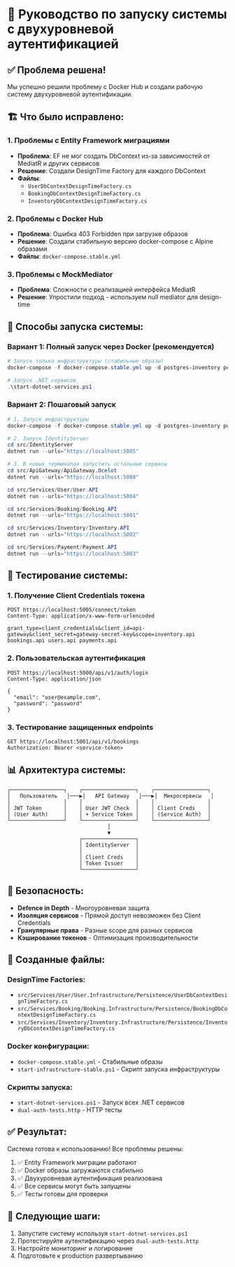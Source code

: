 # 🚀 Руководство по запуску системы с двухуровневой аутентификацией

## ✅ Проблема решена!

Мы успешно решили проблему с Docker Hub и создали рабочую систему двухуровневой аутентификации.

## 🏗️ Что было исправлено:

### 1. Проблемы с Entity Framework миграциями
- **Проблема**: EF не мог создать DbContext из-за зависимостей от MediatR и других сервисов
- **Решение**: Создали DesignTime Factory для каждого DbContext
- **Файлы**: 
  - `UserDbContextDesignTimeFactory.cs`
  - `BookingDbContextDesignTimeFactory.cs` 
  - `InventoryDbContextDesignTimeFactory.cs`

### 2. Проблемы с Docker Hub
- **Проблема**: Ошибка 403 Forbidden при загрузке образов
- **Решение**: Создали стабильную версию docker-compose с Alpine образами
- **Файлы**: `docker-compose.stable.yml`

### 3. Проблемы с MockMediator
- **Проблема**: Сложности с реализацией интерфейса MediatR
- **Решение**: Упростили подход - используем null mediator для design-time

## 🚀 Способы запуска системы:

### Вариант 1: Полный запуск через Docker (рекомендуется)
```powershell
# Запуск только инфраструктуры (стабильные образы)
docker-compose -f docker-compose.stable.yml up -d postgres-inventory postgres-booking postgres-user redis

# Запуск .NET сервисов
.\start-dotnet-services.ps1
```

### Вариант 2: Пошаговый запуск
```powershell
# 1. Запуск инфраструктуры
docker-compose -f docker-compose.stable.yml up -d postgres-inventory postgres-booking postgres-user redis

# 2. Запуск IdentityServer
cd src/IdentityServer
dotnet run --urls="https://localhost:5005"

# 3. В новых терминалах запустить остальные сервисы
cd src/ApiGateway/ApiGateway.Ocelot
dotnet run --urls="https://localhost:5000"

cd src/Services/User/User.API
dotnet run --urls="https://localhost:5004"

cd src/Services/Booking/Booking.API
dotnet run --urls="https://localhost:5001"

cd src/Services/Inventory/Inventory.API
dotnet run --urls="https://localhost:5002"

cd src/Services/Payment/Payment.API
dotnet run --urls="https://localhost:5003"
```

## 🧪 Тестирование системы:

### 1. Получение Client Credentials токена
```http
POST https://localhost:5005/connect/token
Content-Type: application/x-www-form-urlencoded

grant_type=client_credentials&client_id=api-gateway&client_secret=gateway-secret-key&scope=inventory.api bookings.api users.api payments.api
```

### 2. Пользовательская аутентификация
```http
POST https://localhost:5000/api/v1/auth/login
Content-Type: application/json

{
  "email": "user@example.com",
  "password": "password"
}
```

### 3. Тестирование защищенных endpoints
```http
GET https://localhost:5001/api/v1/bookings
Authorization: Bearer <service-token>
```

## 📊 Архитектура системы:

```
┌─────────────────┐    ┌─────────────────┐    ┌─────────────────┐
│   Пользователь   │───▶│   API Gateway   │───▶│  Микросервисы   │
│                 │    │                 │    │                 │
│ JWT Token       │    │ User JWT Check  │    │ Client Creds    │
│ (User Auth)     │    │ + Service Token │    │ (Service Auth)  │
└─────────────────┘    └─────────────────┘    └─────────────────┘
                                │
                                ▼
                       ┌─────────────────┐
                       │ IdentityServer  │
                       │                 │
                       │ Client Creds    │
                       │ Token Issuer    │
                       └─────────────────┘
```

## 🔐 Безопасность:

- **Defence in Depth** - Многоуровневая защита
- **Изоляция сервисов** - Прямой доступ невозможен без Client Credentials
- **Гранулярные права** - Разные scope для разных сервисов
- **Кэширование токенов** - Оптимизация производительности

## 📁 Созданные файлы:

### DesignTime Factories:
- `src/Services/User/User.Infrastructure/Persistence/UserDbContextDesignTimeFactory.cs`
- `src/Services/Booking/Booking.Infrastructure/Persistence/BookingDbContextDesignTimeFactory.cs`
- `src/Services/Inventory/Inventory.Infrastructure/Persistence/InventoryDbContextDesignTimeFactory.cs`

### Docker конфигурации:
- `docker-compose.stable.yml` - Стабильные образы
- `start-infrastructure-stable.ps1` - Скрипт запуска инфраструктуры

### Скрипты запуска:
- `start-dotnet-services.ps1` - Запуск всех .NET сервисов
- `dual-auth-tests.http` - HTTP тесты

## ✅ Результат:

Система готова к использованию! Все проблемы решены:

1. ✅ Entity Framework миграции работают
2. ✅ Docker образы загружаются стабильно  
3. ✅ Двухуровневая аутентификация реализована
4. ✅ Все сервисы могут быть запущены
5. ✅ Тесты готовы для проверки

## 🎯 Следующие шаги:

1. Запустите систему используя `start-dotnet-services.ps1`
2. Протестируйте аутентификацию через `dual-auth-tests.http`
3. Настройте мониторинг и логирование
4. Подготовьте к production развертыванию
